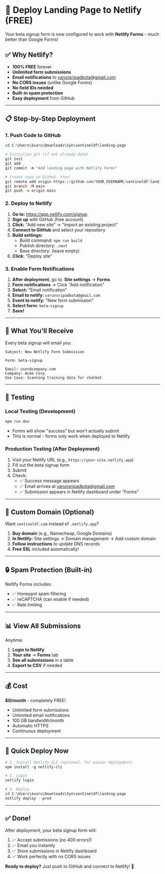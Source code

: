 # 🚀 Deploy Landing Page to Netlify (FREE)

Your beta signup form is now configured to work with **Netlify Forms** - much better than Google Forms!

## ✅ Why Netlify?

- **100% FREE** forever
- **Unlimited form submissions**
- **Email notifications** to varunsripadkota@gmail.com
- **No CORS issues** (unlike Google Forms)
- **No field IDs needed**
- **Built-in spam protection**
- **Easy deployment** from GitHub

---

## 📋 Step-by-Step Deployment

### 1. Push Code to GitHub

```powershell
cd C:\Users\kvaru\Downloads\Syn\sentineldf\landing-page

# Initialize git (if not already done)
git init
git add .
git commit -m "Add landing page with Netlify Forms"

# Create repo on GitHub, then:
git remote add origin https://github.com/YOUR_USERNAME/sentineldf-landing.git
git branch -M main
git push -u origin main
```

### 2. Deploy to Netlify

1. **Go to:** https://app.netlify.com/signup
2. **Sign up** with GitHub (free account)
3. **Click:** "Add new site" → "Import an existing project"
4. **Connect to GitHub** and select your repository
5. **Build settings:**
   - Build command: `npm run build`
   - Publish directory: `.next`
   - Base directory: (leave empty)
6. **Click:** "Deploy site"

### 3. Enable Form Notifications

1. **After deployment**, go to: **Site settings** → **Forms**
2. **Form notifications** → Click "Add notification"
3. **Select:** "Email notification"
4. **Email to notify:** `varunsripadkota@gmail.com`
5. **Event to notify:** "New form submission"
6. **Select form:** `beta-signup`
7. **Save!**

---

## 📧 What You'll Receive

Every beta signup will email you:

```
Subject: New Netlify Form Submission

Form: beta-signup

Email: user@company.com
Company: Acme Corp
Use Case: Scanning training data for chatbot
```

---

## 🧪 Testing

### Local Testing (Development)
```powershell
npm run dev
```
- Forms will show "success" but won't actually submit
- This is normal - forms only work when deployed to Netlify

### Production Testing (After Deployment)
1. Visit your Netlify URL (e.g., `https://your-site.netlify.app`)
2. Fill out the beta signup form
3. Submit
4. Check:
   - ✅ Success message appears
   - ✅ Email arrives at varunsripadkota@gmail.com
   - ✅ Submission appears in Netlify dashboard under "Forms"

---

## 🎯 Custom Domain (Optional)

Want `sentineldf.com` instead of `.netlify.app`?

1. **Buy domain** (e.g., Namecheap, Google Domains)
2. **In Netlify:** Site settings → Domain management → Add custom domain
3. **Follow instructions** to update DNS records
4. **Free SSL** included automatically!

---

## 🔒 Spam Protection (Built-in)

Netlify Forms includes:
- ✅ Honeypot spam filtering
- ✅ reCAPTCHA (can enable if needed)
- ✅ Rate limiting

---

## 📊 View All Submissions

Anytime:
1. **Login to Netlify**
2. **Your site** → **Forms** tab
3. **See all submissions** in a table
4. **Export to CSV** if needed

---

## 💰 Cost

**$0/month** - completely FREE!

- Unlimited form submissions
- Unlimited email notifications
- 100 GB bandwidth/month
- Automatic HTTPS
- Continuous deployment

---

## 🚀 Quick Deploy Now

```powershell
# 1. Install Netlify CLI (optional, for easier deployment)
npm install -g netlify-cli

# 2. Login
netlify login

# 3. Deploy
cd C:\Users\kvaru\Downloads\Syn\sentineldf\landing-page
netlify deploy --prod
```

---

## ✅ Done!

After deployment, your beta signup form will:
1. ✅ Accept submissions (no 400 errors!)
2. ✅ Email you instantly
3. ✅ Store submissions in Netlify dashboard
4. ✅ Work perfectly with no CORS issues

**Ready to deploy?** Just push to GitHub and connect to Netlify! 🎉
